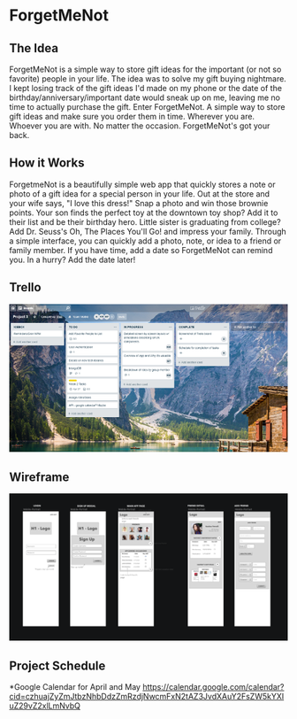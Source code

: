 # ForgetMeNot

## The Idea
ForgetMeNot is a simple way to store gift ideas for the important (or not so favorite) people in your life. The idea was to solve my gift buying nightmare. I kept losing track of the gift ideas I'd  made on my phone or the date of the birthday/anniversary/important date would sneak up on me, leaving me no time to actually purchase the gift.
Enter ForgetMeNot.  A simple way to store gift ideas and make sure you order them in time.  Wherever you are.  Whoever you are with.  No matter the occasion.  ForgetMeNot's got your back.

## How it Works
ForgetmeNot is a beautifully simple web app that quickly stores a note or photo of a gift idea for a special person in your life.  Out at the store and your wife says, "I love this dress!"  Snap a photo and win those brownie points.  Your son finds the perfect toy at the downtown toy shop?  Add it to their list and be their birthday hero.  Little sister is graduating from college?  Add Dr. Seuss's Oh, The Places You'll Go! and impress your family.
Through a simple interface, you can quickly add a photo, note, or idea to a friend or family member.  If you have time, add a date so ForgetMeNot can remind you.  In a hurry?  Add the date later!


## Trello
![Trello Screenshot](Trello_screenshot.png) 

## Wireframe
![Wireframe](Wireframe.png) 

## Project Schedule 
*Google Calendar for April and May 
https://calendar.google.com/calendar?cid=czhuajZyZmJtbzNhbDdzZmRzdjNwcmFxN2tAZ3JvdXAuY2FsZW5kYXIuZ29vZ2xlLmNvbQ 


